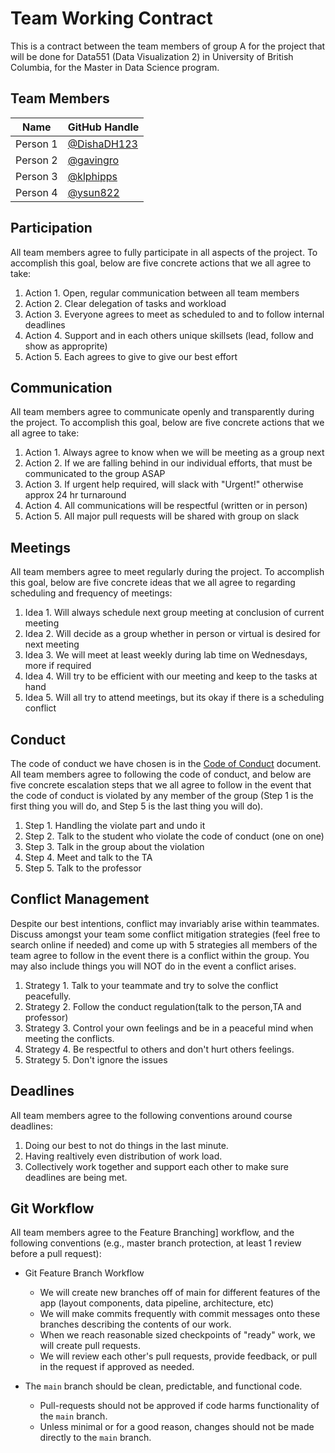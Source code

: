 # Team Working Contract

This is a contract between the team members of group A for the project that will be done for Data551 (Data Visualization 2) in University of British Columbia, for the Master in Data Science program.

## Team Members

| Name     | GitHub Handle                          |
|----------|----------------------------------------|
| Person 1 | [@DishaDH123](https://github.com/DishaDH123) |
| Person 2 | [@gavingro](https://github.com/gavingro) |
| Person 3 | [@klphipps](https://github.com/klphipps) |
| Person 4 | [@ysun822](https://github.com/ysun822) |

## Participation

All team members agree to fully participate in all aspects of the project.
To accomplish this goal, below are five concrete actions that we all agree to take:

1. Action 1. Open, regular communication between all team members 
2. Action 2. Clear delegation of tasks and workload
3. Action 3. Everyone agrees to meet as scheduled to and to follow internal deadlines
4. Action 4. Support and in each others unique skillsets (lead, follow and show as approprite)
5. Action 5. Each agrees to give to give our best effort

## Communication

All team members agree to communicate openly and transparently during the project.
To accomplish this goal, below are five concrete actions that we all agree to take:

1. Action 1. Always agree to know when we will be meeting as a group next
2. Action 2. If we are falling behind in our individual efforts, that must be communicated to the group ASAP
3. Action 3. If urgent help required, will slack with "Urgent!" otherwise approx 24 hr turnaround
4. Action 4. All communications will be respectful (written or in person)
5. Action 5. All major pull requests will be shared with group on slack

## Meetings

All team members agree to meet regularly during the project.
To accomplish this goal, below are five concrete ideas that we all agree to regarding scheduling and frequency of meetings:

1. Idea 1. Will always schedule next group meeting at conclusion of current meeting
2. Idea 2. Will decide as a group whether in person or virtual is desired for next meeting
3. Idea 3. We will meet at least weekly during lab time on Wednesdays, more if required
4. Idea 4. Will try to be efficient with our meeting and keep to the tasks at hand
5. Idea 5. Will all try to attend meetings, but its okay if there is a scheduling conflict

## Conduct

The code of conduct we have chosen is in the [Code of Conduct](./CODE_OF_CONDUCT.md) document.
All team members agree to following the code of conduct, and below are five concrete escalation steps that we all agree to follow in the event that the code of conduct is violated by any member of the group (Step 1 is the first thing you will do, and Step 5 is the last thing you will do).

1. Step 1. Handling the violate part and undo it 
2. Step 2. Talk to the student who violate the code of conduct (one on one)
3. Step 3. Talk in the group about the violation
4. Step 4. Meet and talk to the TA
5. Step 5. Talk to the professor


## Conflict Management

Despite our best intentions, conflict may invariably arise within teammates.
Discuss amongst your team some conflict mitigation strategies (feel free to search online if needed) and come up with 5 strategies all members of the team agree to follow in the event there is a conflict within the group.
You may also include things you will NOT do in the event a conflict arises.

1. Strategy 1. Talk to your teammate and try to solve the conflict peacefully. 
2. Strategy 2. Follow the conduct regulation(talk to the person,TA and professor)
3. Strategy 3. Control your own feelings and be in a peaceful mind when meeting the conflicts. 
4. Strategy 4. Be respectful to others and don't hurt others feelings.  
5. Strategy 5. Don't ignore the issues

## Deadlines

All team members agree to the following conventions around course deadlines:

1. Doing our best to not do things in the last minute.
2. Having realtively even distribution of work load.
3. Collectively work together and support each other to make sure deadlines are being met.

## Git Workflow

All team members agree to the Feature Branching] workflow, and the following conventions (e.g., master branch protection, at least 1 review before a pull request):

* Git Feature Branch Workflow
    * We will create new branches off of main for different features of the app (layout components, data pipeline, architecture, etc)
    * We will make commits frequently with commit messages onto these branches describing the contents of our work.
    * When we reach reasonable sized checkpoints of "ready" work, we will create pull requests.
    * We will review each other's pull requests, provide feedback, or pull in the request if approved as needed.

* The `main` branch should be clean, predictable, and functional code. 
    * Pull-requests should not be approved if code harms functionality of the `main` branch.
    * Unless minimal or for a good reason, changes should not be made directly to the `main` branch.
